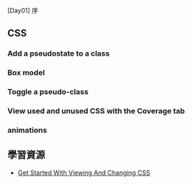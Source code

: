 [Day01] 序

## CSS

### Add a pseudostate to a class

### Box model

### Toggle a pseudo-class

### View used and unused CSS with the Coverage tab

### animations

## 學習資源

- [Get Started With Viewing And Changing CSS
  ](https://developers.google.com/web/tools/chrome-devtools/css)

